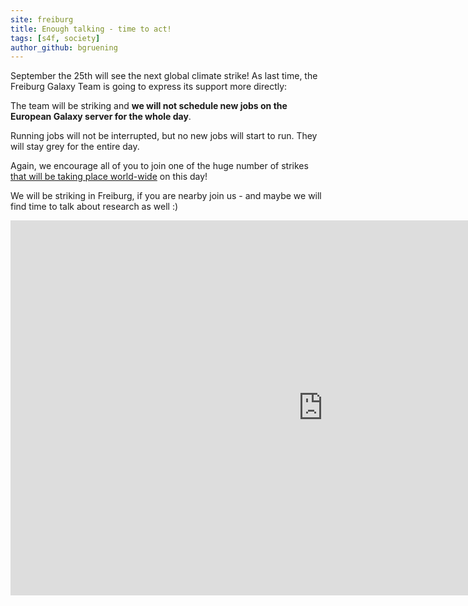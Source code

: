 ```yaml
---
site: freiburg
title: Enough talking - time to act!
tags: [s4f, society]
author_github: bgruening
---
```


September the 25th will see the next global climate strike! 
As last time, the Freiburg Galaxy Team is going to express its support more directly:

The team will be striking and **we will not schedule new jobs on the European Galaxy server for the whole day**.

Running jobs will not be interrupted, but no new jobs will start to run. They will stay grey
for the entire day.

Again, we encourage all of you to join one of the huge number of strikes
[that will be taking place world-wide](https://fridaysforfuture.org/september25/) on this day!

We will be striking in Freiburg, if you are nearby join us - and maybe we will find time
to talk about research as well :)

<div class="multiple-img">
    <iframe width="1000" height="600" src="https://globalclimatestrike.net/#map" frameborder="0" allowfullscreen></iframe>
</div>
